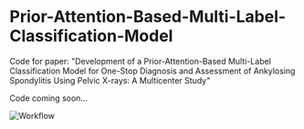 # Prior-Attention-Based-Multi-Label-Classification-Model
Code for paper: "Development of a Prior-Attention-Based Multi-Label Classification Model for One-Stop Diagnosis and Assessment of Ankylosing Spondylitis Using Pelvic X-rays: A Multicenter Study"

Code coming soon...

![Workflow](https://github.com/jiqibuaixuexi/Prior-Attention-Based-Multi-Label-Classification-Model/main/images/Workflow.png)
